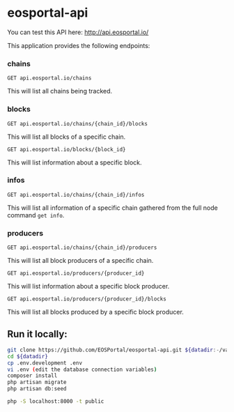 # eosportal-api

You can test this API here: http://api.eosportal.io/

This application provides the following endpoints:

### chains
`GET api.eosportal.io/chains`

This will list all chains being tracked.

### blocks
`GET api.eosportal.io/chains/{chain_id}/blocks`

This will list all blocks of a specific chain.

`GET api.eosportal.io/blocks/{block_id}`

This will list information about a specific block.

### infos
`GET api.eosportal.io/chains/{chain_id}/infos`

This will list all information of a specific chain gathered from the full node command `get info`.

### producers
`GET api.eosportal.io/chains/{chain_id}/producers`

This will list all block producers of a specific chain.

`GET api.eosportal.io/producers/{producer_id}`

This will list information about a specific block producer.

`GET api.eosportal.io/producers/{producer_id}/blocks`

This will list all blocks produced by a specific block producer.

## Run it locally:

```sh
git clone https://github.com/EOSPortal/eosportal-api.git ${datadir:-/var/www}
cd ${datadir}
cp .env.development .env
vi .env (edit the database connection variables)
composer install
php artisan migrate
php artisan db:seed

php -S localhost:8000 -t public
```

